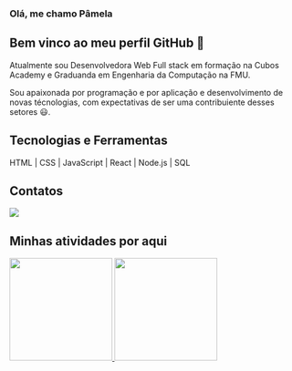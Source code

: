 ### Olá, me chamo Pâmela
## Bem vinco ao meu perfil GitHub 👋

Atualmente sou Desenvolvedora Web Full stack em formação na Cubos Academy e Graduanda em Engenharia da Computação na FMU.

Sou apaixonada por programação e por aplicação e desenvolvimento de novas técnologias, com expectativas de ser uma contribuiente desses setores 😃.



## Tecnologias e Ferramentas

HTML | CSS | JavaScript | React | Node.js | SQL



## Contatos

<div>
<a href="https://www.linkedin.com/in/p%C3%A2mela-de-oliveira-silva-166236257?lipi=urn%3Ali%3Apage%3Ad_flagship3_profile_view_base_contact_details%3BoWvjmJ0qQMGKNI0%2BIPTAPg%3D%3D" target="_blank"><img src="https://img.shields.io/badge/-LinkedIn-%230077B5?style=for-the-badge&logo=linkedin&logoColor=white" target="_blank"></a>   
</div>



## Minhas atividades por aqui

<div>
<a href="https://github.com/pamelaoliveirasilva">
<img height="180em" src="https://github-readme-stats.vercel.app/api/top-langs/?username=pamelaoliveirasilva&layout=compact&langs_count=7&theme=dracula"/>
<img height="180em" src="https://github-readme-stats.vercel.app/api?username=pamelaoliveirasilva&show_icons=true&theme=dracula&include_all_commits=true&count_private=true"/>
</div>
